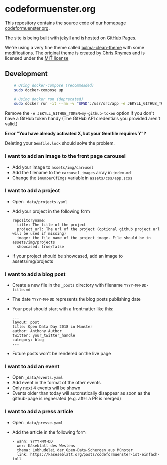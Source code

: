 # codeformuenster.org

This repository contains the source code of our homepage [codeformuenster.org](https://codeformuenster.org/).

The site is being built with [jekyll](https://jekyllrb.com/) and is hosted on [GitHub Pages](https://pages.github.com/).

We're using a very fine theme called [bulma-clean-theme](https://github.com/chrisrhymes/bulma-clean-theme) with some modifications. The original theme is created by [Chris Rhymes](https://www.csrhymes.com/) and is licensed under the [MIT license](https://github.com/chrisrhymes/bulma-clean-theme/blob/master/LICENSE.txt)

## Development

```bash
    # Using docker-compose (recommended)
    sudo docker-compose up

    # Using docker run (deprecated)
    sudo docker run -it --rm -v "$PWD":/usr/src/app -e JEKYLL_GITHUB_TOKEN=my-github-token -p "4000:4000" starefossen/github-pages@sha256:5097d63b50e7a894b694761ded6ace912aa901b98f283824801db649ddb37684 jekyll serve --drafts --unpublished --future --host 0.0.0.0
```

Remove the `-e JEKYLL_GITHUB_TOKEN=my-github-token` option if you don't have a GitHub token handy (The GitHub API credentials you provided aren't valid.)

**Error "You have already activated X, but your Gemfile requires Y"?**

Deleting your `Gemfile.lock` should solve the problem.

### I want to add an image to the front page carousel

- Add your image to `assets/img/carousel`
- Add the filename to the `carousel_images` array in `index.md`
- Change the `$numberOfImgs` variable in `assets/css/app.scss`

### I want to add a project

- Open `_data/projects.yaml`
- Add your project in the following form

      repositoryname:
        title: The title of the project
        project_url: The url of the project (optional github project url will be used if missing)
        image: the file name of the project image. File should be in assets/img/projects
        showcased: true/false

- If your project should be showcased, add an image to assets/img/projects

### I want to add a blog post

- Create a new file in the `_posts` directory with filename `YYYY-MM-DD-title.md`
- The date `YYYY-MM-DD` represents the blog posts publishing date
- Your post should start with a frontmatter like this:

      ---
      layout: post
      title: Open Data Day 2018 in Münster
      author: Anthony Author
      twitter: your_twitter_handle
      category: blog
      ---

- Future posts won't be rendered on the live page

### I want to add an event

- Open `_data/events.yaml`
- Add event in the format of the other events
- Only next 4 events will be shown
- Events older than today will automatically disappear as soon as the github-page is regnerated (e.g. after a PR is merged)

### I want to add a press article

- Open `_data/presse.yaml`
- Add the article in the following form


      - wann: YYYY-MM-DD
        wer: Káseblatt des Westens
        thema: Lobhudelei der Open-Data-Schergen aus Münster
        link: https://kaseseblatt.org/posts/codeformuenster-ist-einfach-toll
